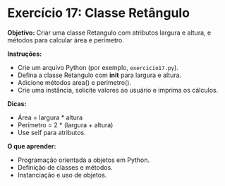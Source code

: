 # Exercício 17: Classe Retângulo

**Objetivo:** Criar uma classe Retangulo com atributos largura e altura, e métodos para calcular área e perímetro.

**Instruções:**
- Crie um arquivo Python (por exemplo, `exercicio17.py`).
- Defina a classe Retangulo com __init__ para largura e altura.
- Adicione métodos area() e perimetro().
- Crie uma instância, solicite valores ao usuário e imprima os cálculos.

**Dicas:**
- Área = largura * altura
- Perímetro = 2 * (largura + altura)
- Use self para atributos.

**O que aprender:**
- Programação orientada a objetos em Python.
- Definição de classes e métodos.
- Instanciação e uso de objetos.